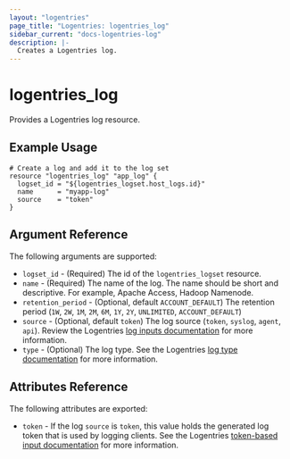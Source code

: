 ```yaml
---
layout: "logentries"
page_title: "Logentries: logentries_log"
sidebar_current: "docs-logentries-log"
description: |-
  Creates a Logentries log.
---
```


# logentries\_log

Provides a Logentries log resource.

## Example Usage

```hcl
# Create a log and add it to the log set
resource "logentries_log" "app_log" {
  logset_id = "${logentries_logset.host_logs.id}"
  name      = "myapp-log"
  source    = "token"
}
```

## Argument Reference

The following arguments are supported:

* `logset_id` - (Required) The id of the `logentries_logset` resource.
* `name` - (Required) The name of the log. The name should be short and descriptive. For example, Apache Access, Hadoop Namenode.
* `retention_period` - (Optional, default `ACCOUNT_DEFAULT`) The retention period (`1W`, `2W`, `1M`, `2M`, `6M`, `1Y`, `2Y`, `UNLIMITED`, `ACCOUNT_DEFAULT`)
* `source` - (Optional, default `token`) The log source (`token`, `syslog`, `agent`, `api`). Review the Logentries [log inputs documentation](https://docs.logentries.com/docs/) for more information.
* `type` - (Optional) The log type. See the Logentries [log type documentation](https://logentries.com/doc/log-types/) for more information.

## Attributes Reference

The following attributes are exported:

* `token` - If the log `source` is `token`, this value holds the generated log token that is used by logging clients. See the Logentries [token-based input documentation](https://logentries.com/doc/input-token/) for more information.
